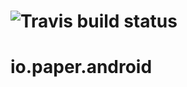 ![Travis build status](https://travis-ci.org/ArazAbishov/io.paper.android.svg?branch=master)
======

# io.paper.android
